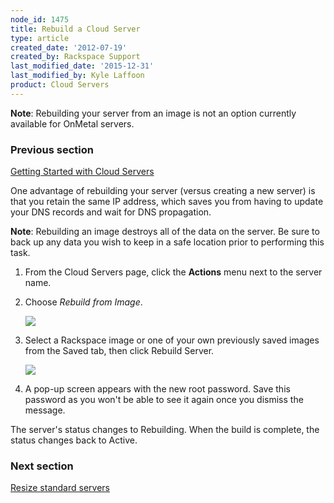 ```yaml
---
node_id: 1475
title: Rebuild a Cloud Server
type: article
created_date: '2012-07-19'
created_by: Rackspace Support
last_modified_date: '2015-12-31'
last_modified_by: Kyle Laffoon
product: Cloud Servers
---
```


**Note**:  Rebuilding your server from an image is not an option
currently available for OnMetal servers.

### Previous section

[Getting Started with Cloud
Servers](/how-to/cloud-servers)



One advantage of rebuilding your server (versus creating a new server)
is that you retain the same IP address, which saves you from having to
update your DNS records and wait for DNS propagation.

**Note**: Rebuilding an image destroys all of the data on the server. Be
sure to back up any data you wish to keep in a safe location prior to
performing this task.

1.  From the Cloud Servers page, click the **Actions** menu next to the
    server name.
2.  Choose *Rebuild from Image*.

    ![](http://c765420.r20.cf2.rackcdn.com/6_RebuildButtonnew.png)

3.  Select a Rackspace image or one of your own previously saved images
    from the Saved tab, then click Rebuild Server.

    ![](http://c765420.r20.cf2.rackcdn.com/7_RebuildFromnew.png)

4.  A pop-up screen appears with the new root password. Save this
    password as you won't be able to see it again once you dismiss
    the message.

The server's status changes to Rebuilding. When the build is complete,
the status changes back to Active.



### Next section

[Resize standard
servers](/how-to/managing-your-server-resizing-standard-and-general-purpose-servers)

